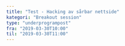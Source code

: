 ```yaml
---
title: "Test - Hacking av sårbar nettside"
kategori: "Breakout session"
type: "underprogrampost"
fra: "2019-03-30T10:00"
til: "2019-03-30T11:00"
---
```

